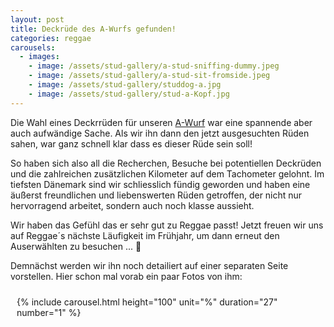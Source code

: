 ```yaml
---
layout: post
title: Deckrüde des A-Wurfs gefunden!
categories: reggae
carousels:
  - images: 
    - image: /assets/stud-gallery/a-stud-sniffing-dummy.jpeg
    - image: /assets/stud-gallery/a-stud-sit-fromside.jpeg
    - image: /assets/stud-gallery/studdog-a.jpg
    - image: /assets/stud-gallery/stud-a-Kopf.jpg
---
```


Die Wahl eines Deckrrüden für unseren <a href="/litters">A-Wurf</a> war eine spannende aber auch aufwändige Sache. 
Als wir ihn dann den jetzt ausgesuchten Rüden sahen, war ganz schnell klar dass es dieser Rüde sein soll!

So haben sich also all die Recherchen, Besuche bei potentiellen Deckrüden und die zahlreichen zusätzlichen Kilometer auf dem Tachometer gelohnt.
Im tiefsten Dänemark sind wir schliesslich fündig geworden und haben eine äußerst freundlichen und liebenswerten Rüden getroffen, der nicht nur hervorragend arbeitet, sondern auch noch klasse aussieht. 

Wir haben das Gefühl das er sehr gut zu Reggae passt!
Jetzt freuen wir uns auf Reggae´s nächste Läufigkeit im Frühjahr, um dann erneut den Auserwählten zu besuchen ... 🤗

Demnächst werden wir ihn noch detailiert auf einer separaten Seite vorstellen. Hier schon mal vorab ein paar Fotos von ihm:

<!-- div style="width:20rem;float:right" -->
  <p style="float: right;
    position: relative;
    margin: 10px;">
{% include carousel.html height="100" unit="%" duration="27" number="1" %}
</p>
